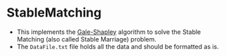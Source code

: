 # StableMatching
- This implements the [Gale-Shapley](https://en.wikipedia.org/wiki/Stable_marriage_problem) algorithm to solve the Stable Matching (also called Stable Marriage) problem.
- The `DataFile.txt` file holds all the data and should be formatted as is.
